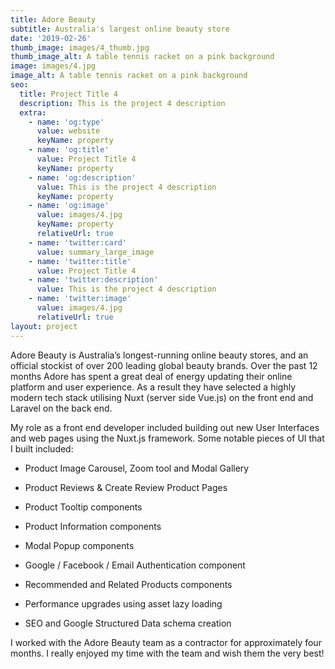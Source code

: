```yaml
---
title: Adore Beauty
subtitle: Australia's largest online beauty store
date: '2019-02-26'
thumb_image: images/4_thumb.jpg
thumb_image_alt: A table tennis racket on a pink background
image: images/4.jpg
image_alt: A table tennis racket on a pink background
seo:
  title: Project Title 4
  description: This is the project 4 description
  extra:
    - name: 'og:type'
      value: website
      keyName: property
    - name: 'og:title'
      value: Project Title 4
      keyName: property
    - name: 'og:description'
      value: This is the project 4 description
      keyName: property
    - name: 'og:image'
      value: images/4.jpg
      keyName: property
      relativeUrl: true
    - name: 'twitter:card'
      value: summary_large_image
    - name: 'twitter:title'
      value: Project Title 4
    - name: 'twitter:description'
      value: This is the project 4 description
    - name: 'twitter:image'
      value: images/4.jpg
      relativeUrl: true
layout: project
---
```

Adore Beauty is Australia’s longest-running online beauty stores, and an official stockist of over 200 leading global beauty brands. Over the past 12 months Adore has spent a great deal of energy updating their online platform and user experience. As a result they have selected a highly modern tech stack utilising Nuxt (server side Vue.js) on the front end and Laravel on the back end.

My role as a front end developer included building out new User Interfaces and web pages using the Nuxt.js framework. Some notable pieces of UI that I built included:

*   Product Image Carousel, Zoom tool and Modal Gallery

*   Product Reviews & Create Review Product Pages

*   Product Tooltip components

*   Product Information components

*   Modal Popup components

*   Google / Facebook / Email Authentication component

*   Recommended and Related Products components

*   Performance upgrades using asset lazy loading

*   SEO and Google Structured Data schema creation

I worked with the Adore Beauty team as a contractor for approximately four months. I really enjoyed my time with the team and wish them the very best!
